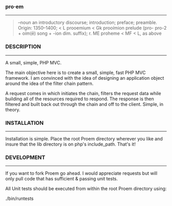### pro·em
---

> –noun
> an introductory discourse; introduction; preface; preamble.
> Origin:
> 1350–1400; < L prooemium < Gk prooímion prelude (pro- pro-2 + oím(ē) song + -ion dim. suffix);
> r. ME proheme < MF < L, as above

### DESCRIPTION
---

A small, simple, PHP MVC.

The main objective here is to create a small, simple, fast PHP MVC framework. I am convinced
with the idea of designing an application object around the idea of the filter chain pattern.

A request comes in which initiates the chain, filters the request data while building all of
the resources required to respond. The response is then filtered and built back out through
the chain and off to the client. Simple, in theory.

### INSTALLATION
---

Installation is simple. Place the root Proem directory wherever you like and insure that the
lib directory is on php's include_path. That's it!

### DEVELOPMENT
---

If you want to fork Proem go ahead. I would appreciate requests but will only pull code that
has sufficient & passing unit tests.

All Unit tests should be executed from within the root Proem directory using:

./bin/runtests